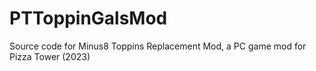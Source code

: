 # PTToppinGalsMod
 Source code for Minus8 Toppins Replacement Mod, a PC game mod for Pizza Tower (2023)
